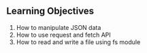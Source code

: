 ## Learning Objectives
  
   1. How to manipulate JSON data
   2. How to use request and fetch API
   3. How to read and write a file using fs module